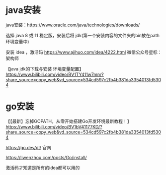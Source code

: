 # java安装

java安装：https://www.oracle.com/java/technologies/downloads/

选择 java 8 或 11 稳定版，安装后将 jdk(第一个安装内容的文件夹的bin放在path 环境变量中)

安装 idea ，激活码 https://www.ajihuo.com/idea/4222.html  微信公众号星标：架构师

【java jdk的下载与安装 环境变量配置】 https://www.bilibili.com/video/BV1TY411w7mn/?share_source=copy_web&vd_source=534cd597c2fb4b381da3354013fd5304



# go安装

【【最新】忘掉GOPATH，从零开始搭建Go开发环境最新教程！】 https://www.bilibili.com/video/BV1bV41177KD/?share_source=copy_web&vd_source=534cd597c2fb4b381da3354013fd5304



https://go.dev/dl/ 官网

https://liwenzhou.com/posts/Go/install/



激活码才知道是所有的idea都可以用的

